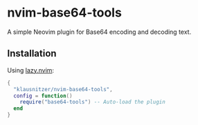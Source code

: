 # nvim-base64-tools

A simple Neovim plugin for Base64 encoding and decoding text.

## Installation

Using [lazy.nvim](https://github.com/folke/lazy.nvim):

```lua
{
  "klausnitzer/nvim-base64-tools",
  config = function()
    require("base64-tools") -- Auto-load the plugin
  end
}
